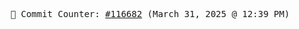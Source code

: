 <p align="center">
    <samp>
        📮 Commit Counter: <a href="https://github.com/Javascript-void0/Javascript-void0/commits/main">#116682</a> (March 31, 2025 @ 12:39 PM)
    </samp>
</p>
